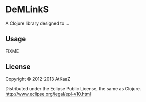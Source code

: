 # DeMLinkS

A Clojure library designed to ... 

## Usage

FIXME

## License

Copyright © 2012-2013 AtKaaZ

Distributed under the Eclipse Public License, the same as Clojure.
http://www.eclipse.org/legal/epl-v10.html
